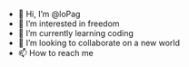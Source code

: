 - 👋 Hi, I’m @loPag
- 👀 I’m interested in freedom
- 🌱 I’m currently learning coding
- 💞️ I’m looking to collaborate on a new world
- 📫 How to reach me 

<!---
loPag/loPag is a ✨ special ✨ repository because its `README.md` (this file) appears on your GitHub profile.
You can click the Preview link to take a look at your changes.
--->
